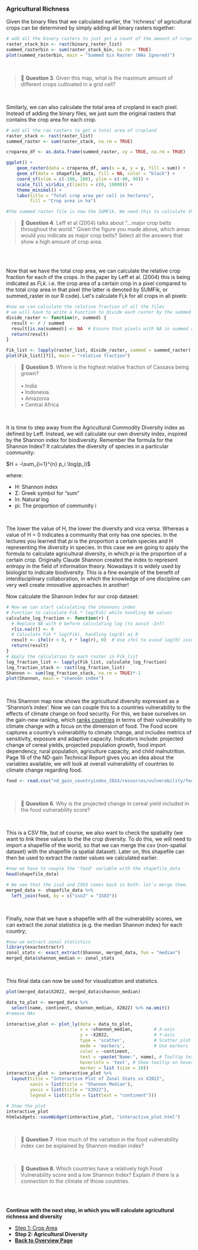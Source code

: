 ### Agricultural Richness

Given the binary files that we calculated earlier, the 'richness' of agricultural crops can be determined by simply adding all binary rasters together:

```R
# add all the binary rasters to just get a count of the amount of crops in a certain pixel: 
raster_stack_bin <- rast(binary_raster_list)
summed_rasterbin <- sum(raster_stack_bin, na.rm = TRUE)
plot(summed_rasterbin, main = "Summed bin Raster (NAs Ignored)")
```

<br />

> 📝 **Question 3**. Given this map, what is the maximum amount of different crops cultivated in a grid cell? <br />
<br />

Similarly, we can also calculate the total area of cropland in each pixel. Instead of adding the binary files, we just sum the original rasters that contains the crop area for each crop.

```R
# add all the raw rasters to get a total area of cropland
raster_stack <- rast(raster_list)
summed_raster <- sum(raster_stack, na.rm = TRUE)

croparea_df <- as.data.frame(summed_raster, xy = TRUE, na.rm = TRUE)

ggplot() +
    geom_raster(data = croparea_df, aes(x = x, y = y, fill = sum)) +
    geom_sf(data = shapefile_data, fill = NA, color = "black") +
    coord_sf(xlim = c(-180, 180), ylim = c(-90, 90)) +
    scale_fill_viridis_c(limits = c(0, 10000)) +
    theme_minimal() +
    labs(title = "Total crop area per cell in hectares",
         fill = "Crop area in ha")

#the summed raster file is now the SUMFik. We need this to calculate the Fi,k as defined by Leff et al, i.e. the relative crop fraction for each of the crops.
```

> 📝 **Question 4**. Leff et al (2004) talks about "...major crop belts throughout the world." Given the figure you made above, which areas would you indicate as major crop belts? Select all the answers that show a high amount of crop area. <br />
<br />

<br />

Now that we have the total crop area, we can calculate the relative crop fraction for each of the crops. In the paper by Leff et al. (2004) this is being indicated as *Fi,k*. i.e. the crop area of a certain crop in a pixel compared to the total crop area in that pixel (the latter is denoted by SUMFik, or summed_raster in our R code). Let's calculate Fi,k for all crops in all pixels:

```R 
#now we can calculate the relative fraction of all the files
# we will have to write a Function to divide each raster by the summed raster, handle NAs in the summed raster
divide_raster <- function(r, summed) {
  result <- r / summed
  result[is.na(summed)] <- NA  # Ensure that pixels with NA in summed raster remain NA
  return(result)
}

Fik_list <- lapply(raster_list, divide_raster, summed = summed_raster)
plot(Fik_list[[?]], main = "relative fraction")
```

> 📝 **Question 5**. Where is the highest relative fraction of Cassava being grown? <br />
> <br />
> • India <br />
> • Indonesia. <br />
> • Amazonia  <br />
> • Central Africa <br />

<br />

It is time to step away from the Agricultural Commodity Diversity index as defined by Leff. Instead, we will calculate our own diversity index, inspired by the Shannon index for biodiversity. Remember the formula for the Shannon Index? It calculates the diversity of species in a particular community:

$H = -\sum_{i=1}^{n}  p_i  \log(p_i)$

where:
- H: Shannon index
- Σ: Greek symbol for “sum”
- ln: Natural log
- pi: The proportion of community i

<br />

The lower the value of H, the lower the diversity and vica versa. Whereas a value of H = 0 indicates a community that only has one species. In the lectures you learned that *pi* is the proportion a certain species and H representing the diversity in species. In this case we are going to apply the formula to calculate agricultural diversity, in which *pi* is the proportion of a certain crop. Originally Claude Shannon created the index to represent entropy in the field of information theory. Nowadays it is widely used by biologist to indicate biodiversity. This is a fine example of the benefit of interdisciplinary collaboration, in which the knowledge of one discipline can very well create innovative approaches in another!

Now calculate the Shannon Index for our crop dataset:


```R
# Now we can start calculating the shannons index
# Function to calculate Fik * log(Fik) while handling NA values
calculate_log_fraction <- function(r) {
  # Replace NA with 0 before calculating log (to avoid -Inf)
  r[is.na(r)] <- 0
  # Calculate Fik * log(Fik), handling log(0) as 0
  result <- ifel(r > 0, r * log(r), 0)  # Use ifel to avoid log(0) issue
  return(result)
}
# Apply the calculation to each raster in Fik_list
log_fraction_list <- lapply(Fik_list, calculate_log_fraction)
log_fraction_stack <- rast(log_fraction_list)
Shannon <- sum(log_fraction_stack, na.rm = TRUE)*-1
plot(Shannon, main = "shannon index")
```

<br />

This Shannon map now shows the agricultural diversity expressed as a ‘Shannon’s index’. Now we can couple this to a countries vulnerability to the effects of climate change on food security. For this, we base ourselves on the gain-new ranking, which [ranks countries](https://gain-new.crc.nd.edu/ranking/vulnerability/food) in terms of their vulnerability to climate change with a focus on the dimension of food. 
The Food score captures a country’s vulnerability to climate change, and includes metrics of sensitivity, exposure and adaptive capacity. Indicators include: projected change of cereal yields, projected population growth, food import dependency, rural population, agriculture capacity, and child malnutrition. Page 16 of the ND-gain Technical Report gives you an idea about the variables available, we will look at overall vulnerability of countries to climate change regarding food.

```R  
food <- read.csv("nd_gain_countryindex_2024/resources/vulnerability/food.csv")
```

<br />

> 📝 **Question 6**. Why is the projected change in cereal yield included in the food vulnerability score? <br />
<br />

This is a CSV file, but of course, we also want to check the spatiality (we want to link these values to the the crop diversity. To do this, we will need to import a shapefile of the world, so that we can merge the csv (non-spatial dataset) with the shapefile (a spatial dataset). Later on, this shapefile can then be used to extract the raster values we calculated earlier.

```R 
#now we have to couple the 'food' variable with the shapefile_data
head(shapefile_data)

# We see that the iso3 and ISO3 comes back in both: let's merge them. 
merged_data <- shapefile_data %>%
  left_join(food, by = c("iso3" = "ISO3"))
```

<br />

Finally, now that we have a shapefile with all the vulnerability scores, we can extract the zonal statistics (e.g. the median Shannon index) for each country;

```R
#now we extract zonal statistics
library(exactextractr)
zonal_stats <- exact_extract(Shannon, merged_data, fun = "median")
merged_data$shannon_median <- zonal_stats
```

<br />

This final data can now be used for visualization and statistics.


```R 
plot(merged_data$X2022, merged_data$shannon_median)

data_to_plot <- merged_data %>%
  select(name, continent, shannon_median, X2022) %>% na.omit()
#remove NAs

interactive_plot <- plot_ly(data = data_to_plot,
                            x = ~shannon_median,        # X-axis
                            y = ~X2022,                 # Y-axis
                            type = 'scatter',           # Scatter plot
                            mode = 'markers',           # Use markers
                            color = ~continent,
                            text = ~paste("Name:", name), # Tooltip text
                            hoverinfo = 'text', # Show tooltip on hover
                            marker = list (size = 10))        
interactive_plot <- interactive_plot %>%
  layout(title = "Interactive Plot of Zonal Stats vs X2022",
         xaxis = list(title = "Shannon Median"),
         yaxis = list(title = "X2022"),
         legend = list(title = list(text = "continent")))

# Show the plot
interactive_plot
htmlwidgets::saveWidget(interactive_plot, "interactive_plot.html")
```

<br />

> 📝 **Question 7**. How much of the variation in the food vulnerability index can be explained by Shannon median index? <br />

<br />

> 📝 **Question 8**. Which countries have a relatively high Food Vulnerability score and a low Shannon Index? Explain if there is a connection to the climate of those countries. <br />
<br />

<br />



**Continue with the next step, in which you will calculate agricultural richness and diversity**

<nav>
  <ul>
    <li><a href="intro.html">Step 1: Crop Area</a></li>
    <li><strong>Step 2: Agricultural Diversity</strong></li>
    <li><a href="../"><b>Back to Overview Page</b></a></li>
  </ul>
</nav>

